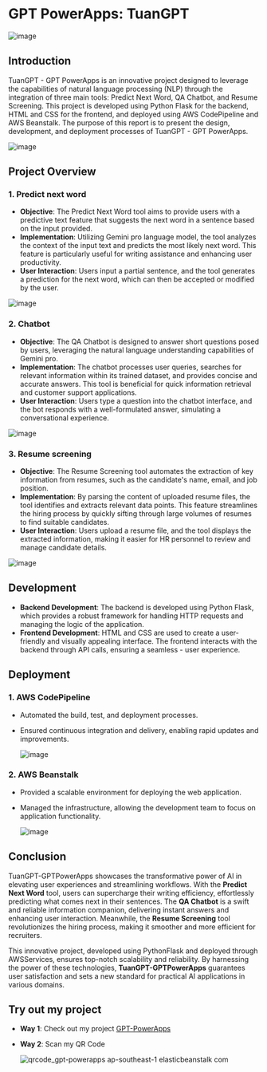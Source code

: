 # GPT PowerApps: TuanGPT

![image](https://github.com/user-attachments/assets/2523e0e0-ff7d-4d8c-b71d-6260e7a5f193)

## Introduction
TuanGPT - GPT PowerApps is an innovative project designed to leverage the capabilities of natural language processing (NLP) through the integration of three main tools: Predict Next Word, QA Chatbot, and Resume Screening. This project is developed using Python Flask for the backend, HTML and CSS for the frontend, and deployed using AWS CodePipeline and AWS Beanstalk. The purpose of this report is to present the design, development, and deployment processes of TuanGPT - GPT PowerApps.

![image](https://github.com/user-attachments/assets/42eec356-d00c-481b-ab41-ff4238f6b338)

## Project Overview

### 1. Predict next word
- **Objective**: The Predict Next Word tool aims to provide users with a predictive text feature that suggests the next word in a sentence based on the input provided.
- **Implementation**: Utilizing Gemini pro language model, the tool analyzes the context of the input text and predicts the most likely next word. This feature is particularly useful for writing assistance and enhancing user productivity.
- **User Interaction**: Users input a partial sentence, and the tool generates a prediction for the next word, which can then be accepted or modified by the user.

![image](https://github.com/user-attachments/assets/39025649-048d-4f8e-a0e0-99db3f9db6b5)

### 2. Chatbot
- **Objective**: The QA Chatbot is designed to answer short questions posed by users, leveraging the natural language understanding capabilities of Gemini pro.
- **Implementation**: The chatbot processes user queries, searches for relevant information within its trained dataset, and provides concise and accurate answers. This tool is beneficial for quick information retrieval and customer support applications.
- **User Interaction**: Users type a question into the chatbot interface, and the bot responds with a well-formulated answer, simulating a conversational experience.


![image](https://github.com/user-attachments/assets/99f1288e-24a1-493d-99e1-1cc41797a85d)

### 3. Resume screening
- **Objective**: The Resume Screening tool automates the extraction of key information from resumes, such as the candidate's name, email, and job position.
- **Implementation**: By parsing the content of uploaded resume files, the tool identifies and extracts relevant data points. This feature streamlines the hiring process by quickly sifting through large volumes of resumes to find suitable candidates.
- **User Interaction**: Users upload a resume file, and the tool displays the extracted information, making it easier for HR personnel to review and manage candidate details.

![image](https://github.com/user-attachments/assets/e02ad923-a7e3-4094-a39a-f2de81c9a6b7)

## Development
- **Backend Development**: The backend is developed using Python Flask, which provides a robust framework for handling HTTP requests and managing the logic of the application.
- **Frontend Development**: HTML and CSS are used to create a user-friendly and visually appealing interface. The frontend interacts with the backend through API calls, ensuring a seamless - user experience.

## Deployment
### 1. AWS CodePipeline
- Automated the build, test, and deployment processes.
- Ensured continuous integration and delivery, enabling rapid updates and improvements.
  
  ![image](https://github.com/user-attachments/assets/9cd9b432-9dbe-4134-b47f-324f32917c2c)

### 2. AWS Beanstalk
- Provided a scalable environment for deploying the web application.
- Managed the infrastructure, allowing the development team to focus on application functionality.

  ![image](https://github.com/user-attachments/assets/5ecd703f-4b0b-472e-bb14-d8016337a18c)

## Conclusion
TuanGPT-GPTPowerApps showcases the transformative power of AI in elevating user experiences and streamlining workflows. With the **Predict Next Word** tool, users can supercharge their writing efficiency, effortlessly predicting what comes next in their sentences. The **QA Chatbot** is a swift and reliable information companion, delivering instant answers and enhancing user interaction. Meanwhile, the **Resume Screening** tool revolutionizes the hiring process, making it smoother and more efficient for recruiters.

This innovative project, developed using PythonFlask and deployed through AWSServices, ensures top-notch scalability and reliability. By harnessing the power of these technologies, **TuanGPT-GPTPowerApps** guarantees user satisfaction and sets a new standard for practical AI applications in various domains.

## Try out my project

- **Way 1**: Check out my project [GPT-PowerApps](http://gpt-powerapps.ap-southeast-1.elasticbeanstalk.com/resume-screening)

- **Way 2**: Scan my QR Code

  ![qrcode_gpt-powerapps ap-southeast-1 elasticbeanstalk com](https://github.com/user-attachments/assets/8d514684-7e35-494f-915c-18516f162550)
